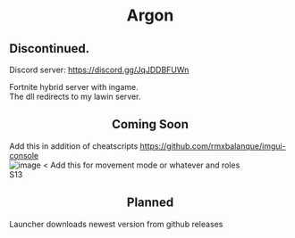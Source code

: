 <h1 align="center">Argon</h1>

<h2>Discontinued.</h2>

Discord server:  https://discord.gg/JqJDDBFUWn 

Fortnite hybrid server with ingame.<br>
The dll redirects to my lawin server.<br>

<h2 align="center">Coming Soon</h2>

Add this in addition of cheatscripts https://github.com/rmxbalanque/imgui-console<br>
![image](https://user-images.githubusercontent.com/84999745/167729682-e01cf7ba-df13-4378-8eb9-c07687c104ea.png) < Add this for movement mode or whatever and roles<br>
S13

<h2 align="center">Planned</h2>

Launcher downloads newest version from github releases

